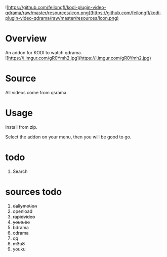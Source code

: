 ![https://github.com/feilongfl/kodi-plugin-video-qdrama/raw/master/resources/icon.png](https://github.com/feilongfl/kodi-plugin-video-qdrama/raw/master/resources/icon.png)

# Overview
An addon for KODI to watch qdrama.  
![https://i.imgur.com/gR0Ymh2.jpg](https://i.imgur.com/gR0Ymh2.jpg)

# Source
All videos come from qsrama.

# Usage
Install from zip.

Select the addon on your menu, then you will be good to go.

# todo
1. Search

# sources todo
1. ~~daliymotion~~
2. openload
3. ~~rapidvideo~~
4. ~~youtube~~
5. bdrama
6. cdrama
7. qq
8. ~~m3u8~~
9. youku

